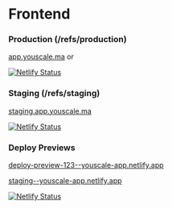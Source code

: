# Frontend
 
### Production (/refs/production)
[app.youscale.ma](https://app.youscale.ma) or 

[![Netlify Status](https://api.netlify.com/api/v1/badges/153561e2-cb44-420d-a915-b82dddedd8e3/deploy-status)](https://app.netlify.com/sites/youscale-app/deploys)



### Staging (/refs/staging)

[staging.app.youscale.ma](https://staging.app.youscale.ma)

[![Netlify Status](https://api.netlify.com/api/v1/badges/153561e2-cb44-420d-a915-b82dddedd8e3/deploy-status?branch=staging)](https://app.netlify.com/sites/youscale-app/deploys)


### Deploy Previews
[deploy-preview-123--youscale-app.netlify.app]()

[staging--youscale-app.netlify.app](https://staging--youscale-app.netlify.app)

[![Netlify Status](https://api.netlify.com/api/v1/badges/153561e2-cb44-420d-a915-b82dddedd8e3/deploy-status?branch=staging)](https://app.netlify.com/sites/youscale-app/deploys)